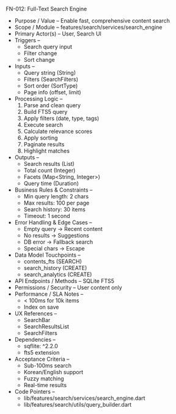 FN-012: Full-Text Search Engine
- Purpose / Value – Enable fast, comprehensive content search
- Scope / Module – features/search/services/search_engine
- Primary Actor(s) – User, Search UI
- Triggers –
  - Search query input
  - Filter change
  - Sort change
- Inputs –
  - Query string (String)
  - Filters (SearchFilters)
  - Sort order (SortType)
  - Page info (offset, limit)
- Processing Logic –
  1. Parse and clean query
  2. Build FTS5 query
  3. Apply filters (date, type, tags)
  4. Execute search
  5. Calculate relevance scores
  6. Apply sorting
  7. Paginate results
  8. Highlight matches
- Outputs –
  - Search results (List<SearchResult>)
  - Total count (Integer)
  - Facets (Map<String, Integer>)
  - Query time (Duration)
- Business Rules & Constraints –
  - Min query length: 2 chars
  - Max results: 100 per page
  - Search history: 30 items
  - Timeout: 1 second
- Error Handling & Edge Cases –
  - Empty query → Recent content
  - No results → Suggestions
  - DB error → Fallback search
  - Special chars → Escape
- Data Model Touchpoints –
  - contents_fts (SEARCH)
  - search_history (CREATE)
  - search_analytics (CREATE)
- API Endpoints / Methods – SQLite FTS5
- Permissions / Security – User content only
- Performance / SLA Notes –
  - < 100ms for 10k items
  - Index on save
- UX References –
  - SearchBar
  - SearchResultsList
  - SearchFilters
- Dependencies –
  - sqflite: ^2.2.0
  - fts5 extension
- Acceptance Criteria –
  - Sub-100ms search
  - Korean/English support
  - Fuzzy matching
  - Real-time results
- Code Pointers –
  - lib/features/search/services/search_engine.dart
  - lib/features/search/utils/query_builder.dart